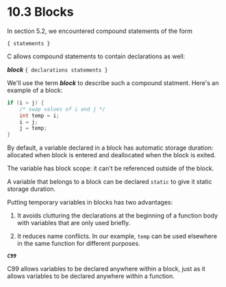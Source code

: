 # 10.3 Blocks

In section 5.2, we encountered compound statements of the form

`{ statements }`

C allows compound statements to contain declarations as well:

***block***     `{ declarations statements }`

We'll use the term ***block*** to describe such a compound statment. Here's an example of a block:

```c
if (i > j) {
    /* swap values of i and j */
    int temp = i;
    i = j;
    j = temp;
}
```

By default, a variable declared in a block has automatic storage duration: allocated when block is entered and deallocated when the block is exited.

The variable has block scope: it can't be referenced outside of the block.

A variable that belongs to a block can be declared `static` to give it static storage duration.

Putting temporary variables in blocks has two advantages:

1. It avoids clutturing the declarations at the beginning of a function body with variables that are only used briefly.

2. It reduces name conflicts. In our example, `temp` can be used elsewhere in the same function for different purposes.

***`C99`***

C99 allows variables to be declared anywhere within a block, just as it allows variables to be declared anywhere within a function.